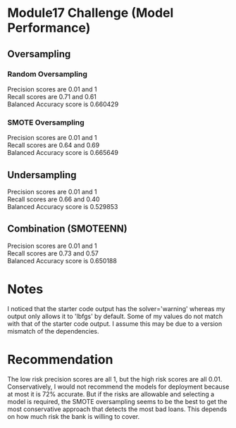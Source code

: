# Module17 Challenge (Model Performance)
## Oversampling  
### Random Oversampling  
Precision scores are 0.01 and 1  
Recall scores are 0.71 and 0.61  
Balanced Accuracy score is 0.660429  
  
### SMOTE Oversampling  
Precision scores are 0.01 and 1  
Recall scores are 0.64 and 0.69  
Balanced Accuracy score is 0.665649  
  
## Undersampling  
Precision scores are 0.01 and 1  
Recall scores are 0.66 and 0.40  
Balanced Accuracy score is 0.529853  
  
## Combination (SMOTEENN)  
Precision scores are 0.01 and 1  
Recall scores are 0.73 and 0.57  
Balanced Accuracy score is 0.650188  
  
# Notes  
I noticed that the starter code output has the solver='warning' whereas my output only allows it to 'lbfgs' by default. Some of my values do not match with that of the starter code output. I assume this may be due to a version mismatch of the dependencies.   
  
# Recommendation  
The low risk precision scores are all 1, but the high risk scores are all 0.01. Conservatively, I would not recommend the models for deployment because at most it is 72% accurate. But if the risks are allowable and selecting a model is required, the SMOTE oversampling seems to be the best to get the most conservative approach that detects the most bad loans. This depends on how much risk the bank is willing to cover.
